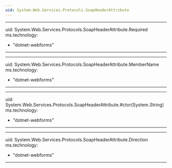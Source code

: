 ```yaml
---
uid: System.Web.Services.Protocols.SoapHeaderAttribute
---
```


---
uid: System.Web.Services.Protocols.SoapHeaderAttribute.Required
ms.technology: 
  - "dotnet-webforms"
---

---
uid: System.Web.Services.Protocols.SoapHeaderAttribute.MemberName
ms.technology: 
  - "dotnet-webforms"
---

---
uid: System.Web.Services.Protocols.SoapHeaderAttribute.#ctor(System.String)
ms.technology: 
  - "dotnet-webforms"
---

---
uid: System.Web.Services.Protocols.SoapHeaderAttribute.Direction
ms.technology: 
  - "dotnet-webforms"
---
